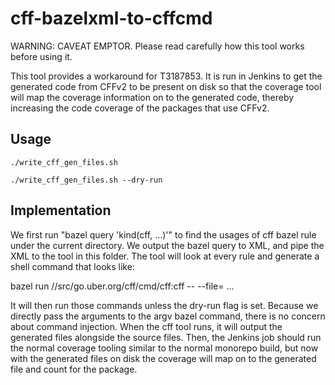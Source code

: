 # cff-bazelxml-to-cffcmd

WARNING: CAVEAT EMPTOR. Please read carefully how this tool works
before using it.

This tool provides a workaround for T3187853. It is run in Jenkins to
get the generated code from CFFv2 to be present on disk so that the
coverage tool will map the coverage information on to the generated
code, thereby increasing the code coverage of the packages that use
CFFv2.

## Usage

```shell
./write_cff_gen_files.sh
```

```shell
./write_cff_gen_files.sh --dry-run
```

## Implementation

We first run "bazel query 'kind(cff, ...)'" to find the usages of cff
bazel rule under the current directory. We output the bazel query to
XML, and pipe the XML to the tool in this folder. The tool will look
at every rule and generate a shell command that looks like:

  bazel run //src/go.uber.org/cff/cmd/cff:cff -- --file=<file> ... <importpath>

It will then run those commands unless the dry-run flag is
set. Because we directly pass the arguments to the argv bazel command,
there is no concern about command injection. When the cff tool runs,
it will output the generated files alongside the source files. Then,
the Jenkins job should run the normal coverage tooling similar to the
normal monorepo build, but now with the generated files on disk the
coverage will map on to the generated file and count for the package.